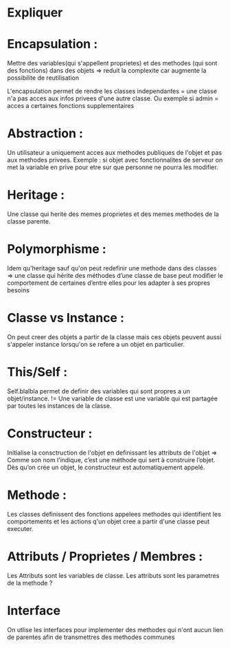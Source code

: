 # Expliquer

# Encapsulation :
Mettre des variables(qui s'appellent proprietes) et des methodes (qui sont des fonctions) dans des objets ⇒ reduit la complexite car augmente la possibilite de reutilisation

L'encapsulation permet de rendre les classes independantes = une classe n'a pas acces aux infos privees d'une autre classe.
Ou exemple si admin = acces a certaines fonctions supplementaires

# Abstraction :
Un utilisateur a uniquement acces aux methodes publiques de l'objet et pas aux methodes privees. Exemple : si objet avec fonctionnalites de serveur on met la variable en prive pour etre sur que personne ne pourra les modifier.

# Heritage :
Une classe qui herite des memes proprietes et des memes methodes de la classe parente. 

# Polymorphisme :
Idem qu'heritage sauf qu'on peut redefinir une methode dans des classes => une classe qui hérite des méthodes d’une classe de base peut modifier le comportement de certaines d’entre elles pour les adapter à ses propres besoins

# Classe vs Instance :
On peut creer des objets a partir de la classe mais ces objets peuvent aussi s'appeler instance lorsqu'on se refere a un objet en particulier.

# This/Self :
Self.blalbla permet de definir des variables qui sont propres a un objet/instance. 
!= Une variable de classe est une variable qui est partagée par toutes les instances de la classe.

# Constructeur :
Initialise la consctruction de l'objet en definissant les attributs de l'objet => Comme son nom l’indique, c’est une méthode qui sert à construire l’objet. Dès qu’on crée un objet, le constructeur est automatiquement appelé.

# Methode :
Les classes definissent des fonctions appelees methodes qui identifient les comportements et les actions q'un objet cree a partir d'une classe peut executer.

# Attributs / Proprietes / Membres :
Les Attributs sont les variables de classe.
Les attributs sont les parametres de la methode ?

# Interface
On utlise les interfaces pour implementer des methodes qui n'ont aucun lien de parentes afin de transmettres des methodes communes
